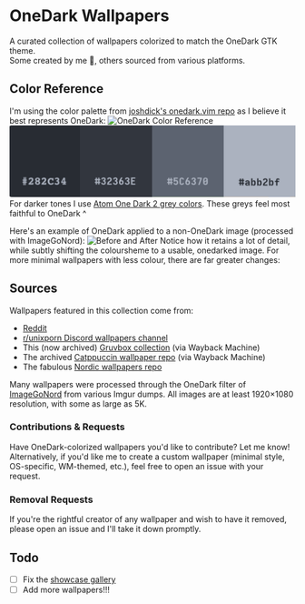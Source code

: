 # OneDark Wallpapers

A curated collection of wallpapers colorized to match the OneDark GTK theme. \
Some created by me 🤗, others sourced from various platforms.

## Color Reference
I'm using the color palette from [joshdick's onedark.vim repo](https://github.com/joshdick/onedark.vim) as I believe it best represents OneDark:
![OneDark Color Reference](https://github.com/Narmis-E/onedark-wallpapers/blob/main/onedark-reference.png)
![OneDark Grey Reference](https://github.com/Narmis-E/onedark-wallpapers/blob/main/onedark_grey_ref.png)
For darker tones I use [Atom One Dark 2 grey colors](https://www.color-hex.com/color-palette/1017620). These greys feel most faithful to OneDark ^

Here's an example of OneDark applied to a non-OneDark image (processed with ImageGoNord):
![Before and After](https://github.com/Narmis-E/onedark-wallpapers/blob/main/before-after.png)
Notice how it retains a lot of detail, while subtly shifting the coloursheme to a usable, onedarked image. 
For more minimal wallpapers with less colour, there are far greater changes:

## Sources
Wallpapers featured in this collection come from:

- [Reddit](https://www.reddit.com/r/wallpapers/)
- [r/unixporn Discord wallpapers channel](https://discord.gg/unixporn)
- This (now archived) [Gruvbox collection](https://web.archive.org/web/20230417204544/https://gruvbox-wallpapers.onrender.com/) (via Wayback Machine)
- The archived [Catppuccin wallpaper repo](https://web.archive.org/web/20230215022523/https://github.com/catppuccin/wallpapers) (via Wayback Machine)
- The fabulous [Nordic wallpapers repo](https://github.com/linuxdotexe/nordic-wallpapers)

Many wallpapers were processed through the OneDark filter of [ImageGoNord](https://ign.schrodinger-hat.it/) from various Imgur dumps. All images are at least 1920×1080 resolution, with some as large as 5K.

### Contributions & Requests
Have OneDark-colorized wallpapers you'd like to contribute? Let me know!
Alternatively, if you'd like me to create a custom wallpaper (minimal style, OS-specific, WM-themed, etc.), feel free to open an issue with your request.

### Removal Requests
If you're the rightful creator of any wallpaper and wish to have it removed, please open an issue and I'll take it down promptly.

## Todo
- [ ] Fix the [showcase gallery](./showcase.md)
- [ ] Add more wallpapers!!!
